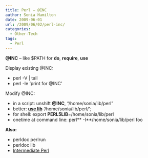 ```yaml
---
title: Perl – @INC
author: Sonia Hamilton
date: 2009-06-01
url: /2009/06/02/perl-inc/
categories:
  - Other-Tech
tags:
  - Perl
---
```

**@INC** &#8211; like $PATH for **do**, **require**, **use**

Display existing @INC:

  * perl -V | tail
  * perl -le &#8216;print for @INC&#8217;

Modify @INC:

  * in a script: unshift **@INC**, &#8220;/home/sonia/lib/perl&#8221;
  * better: [**use lib**][1] &#8216;/home/sonia/lib/perl/';
  * for shell: export **PERL5LIB**=/home/sonia/lib/perl
  * onetime at command line: perl** -I**/home/sonia/lib/perl foo

**Also:**

  * perldoc perlrun
  * perldoc lib
  * [Intermediate Perl][2]

 [1]: http://perldoc.perl.org/lib.html
 [2]: http://oreilly.com/catalog/9780596102067/

